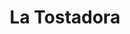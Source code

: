 ---
title: "La Tostadora"
url: /castello-de-la-plana/la-tostadora-carrer-del-doctor-ferran-calle-doctor-ferran/
shop: panadería
---